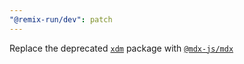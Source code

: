 ```yaml
---
"@remix-run/dev": patch
---
```


Replace the deprecated [`xdm`](https://github.com/wooorm/xdm) package with [`@mdx-js/mdx`](https://github.com/mdx-js/mdx)
